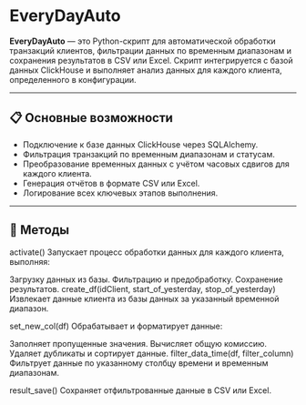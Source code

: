 # EveryDayAuto

**EveryDayAuto** — это Python-скрипт для автоматической обработки транзакций клиентов, фильтрации данных по временным диапазонам и сохранения результатов в CSV или Excel. Скрипт интегрируется с базой данных ClickHouse и выполняет анализ данных для каждого клиента, определенного в конфигурации.

---

## 📋 Основные возможности

- Подключение к базе данных ClickHouse через SQLAlchemy.
- Фильтрация транзакций по временным диапазонам и статусам.
- Преобразование временных данных с учётом часовых сдвигов для каждого клиента.
- Генерация отчётов в формате CSV или Excel.
- Логирование всех ключевых этапов выполнения.

---

## 📜 Методы

activate()
Запускает процесс обработки данных для каждого клиента, выполняя:

Загрузку данных из базы.
Фильтрацию и предобработку.
Сохранение результатов.
create_df(idClient, start_of_yesterday, stop_of_yesterday)
Извлекает данные клиента из базы данных за указанный временной диапазон.

set_new_col(df)
Обрабатывает и форматирует данные:

Заполняет пропущенные значения.
Вычисляет общую комиссию.
Удаляет дубликаты и сортирует данные.
filter_data_time(df, filter_column)
Фильтрует данные по указанному столбцу времени и временным диапазонам.

result_save()
Сохраняет отфильтрованные данные в CSV или Excel.
